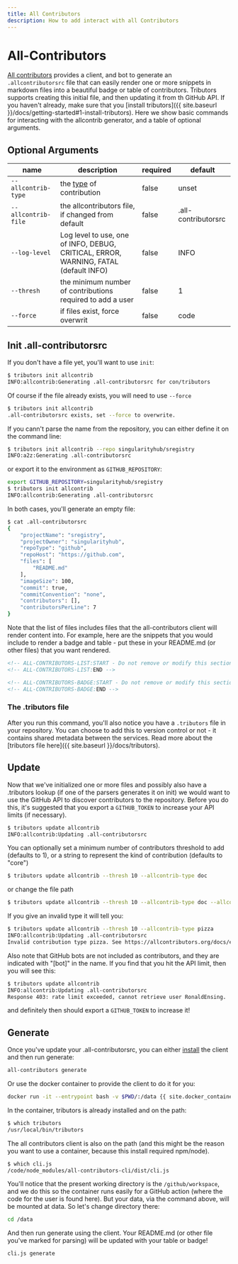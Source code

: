 ```yaml
---
title: All Contributors
description: How to add interact with all Contributors
---
```


# All-Contributors

[All contributors](https://allcontributors.org/docs/en/cli/installation) provides a client,
and bot to generate an `.allcontributorsrc` file that can easily render one or more snippets
in markdown files into a beautiful badge or table of contributors. Tributors
supports creating this initial file, and then updating it from th GitHub API.
If you haven't already, make sure that you [install tributors]({{ site.baseurl }}/docs/getting-started#1-install-tributors).
Here we show basic commands for interacting with the allcontrib generator, and a table of optional arguments.

## Optional Arguments

| name | description | required | default |
|------|-------------|----------|---------|
| `--allcontrib-type` | the [type](https://allcontributors.org/docs/en/emoji-key) of contribution | false | unset | 
| `--allcontrib-file` | the allcontributors file, if changed from default | false | .all-contributorsrc | 
| `--log-level` | Log level to use, one of INFO, DEBUG, CRITICAL, ERROR, WARNING, FATAL (default INFO) | false | INFO | 
| `--thresh` | the minimum number of contributions required to add a user | false | 1 | 
| `--force` | if files exist, force overwrit | false | code |

## Init .all-contributorsrc

If you don't have a file yet, you'll want to use `init`:

```bash
$ tributors init allcontrib 
INFO:allcontrib:Generating .all-contributorsrc for con/tributors
```

Of course if the file already exists, you will need to use `--force`

```bash
$ tributors init allcontrib 
.all-contributorsrc exists, set --force to overwrite.
```

If you cann't parse the name from the repository, you can either define it on
the command line:

```bash
$ tributors init allcontrib --repo singularityhub/sregistry
INFO:a2z:Generating .all-contributorsrc
```

or export it to the environment as `GITHUB_REPOSITORY`:

```bash
export GITHUB_REPOSITORY=singularityhub/sregistry
$ tributors init allcontrib
INFO:allcontrib:Generating .all-contributorsrc
```

In both cases, you'll generate an empty file:

```bash
$ cat .all-contributorsrc 
{
    "projectName": "sregistry",
    "projectOwner": "singularityhub",
    "repoType": "github",
    "repoHost": "https://github.com",
    "files": [
        "README.md"
    ],
    "imageSize": 100,
    "commit": true,
    "commitConvention": "none",
    "contributors": [],
    "contributorsPerLine": 7
}
```

Note that the list of files includes files that the all-contributors client
will render content into. For example, here are the snippets that you would
include to render a badge and table - put these in your README.md (or other
files) that you want rendered.

```markdown
<!-- ALL-CONTRIBUTORS-LIST:START - Do not remove or modify this section -->
<!-- ALL-CONTRIBUTORS-LIST:END -->

<!-- ALL-CONTRIBUTORS-BADGE:START - Do not remove or modify this section -->
<!-- ALL-CONTRIBUTORS-BADGE:END -->
```

### The .tributors file

After you run this command, you'll also notice you have a `.tributors` file
in your repository. You can choose to add this to version control or not - it contains
shared metadata between the services. Read more about the [tributors file here]({{ site.baseurl }}/docs/tributors).

## Update

Now that we've initialized one or more files and possibly also have a .tributors
lookup (if one of the parsers generates it on init) we would want to use
the GitHub API to discover contributors to the repository. Before you do this,
it's suggested that you export a `GITHUB_TOKEN` to increase your API limits (if necessary).

```bash
$ tributors update allcontrib
INFO:allcontrib:Updating .all-contributorsrc
```

You can optionally set a minimum number of contributors threshold to add (defaults to 1), or
a string to represent the kind of contribution (defaults to "core")

```bash
$ tributors update allcontrib --thresh 10 --allcontrib-type doc
```

or change the file path

```bash
$ tributors update allcontrib --thresh 10 --allcontrib-type doc --allcontrib-file subfolder/.all-contributorsrc
```

If you give an invalid type it will tell you:

```bash
$ tributors update allcontrib --thresh 10 --allcontrib-type pizza
INFO:allcontrib:Updating .all-contributorsrc
Invalid contribution type pizza. See https://allcontributors.org/docs/en/emoji-key for types.
```

Also note that GitHub bots are not included as contributors, and they are indicated with
"[bot]" in the name. If you find that you hit the API limit, then you will see this:

```bash
$ tributors update allcontrib
INFO:allcontrib:Updating .all-contributorsrc
Response 403: rate limit exceeded, cannot retrieve user RonaldEnsing.
```

and definitely then should export a `GITHUB_TOKEN` to increase it!

## Generate 

Once you've update your .all-contributorsrc, you can either [install](https://allcontributors.org/docs/en/cli/overview) the
client and then run generate:

```bash
all-contributors generate
```

Or use the docker container to provide the client to do it for you:

```bash
docker run -it --entrypoint bash -v $PWD/:/data {{ site.docker_container }}
```

In the container, tributors is already installed and on the path:

```bash
$ which tributors
/usr/local/bin/tributors
```

The all contributors client is also on the path (and this might be
the reason you want to use a container, because this install required npm/node).

```bash
$ which cli.js
/code/node_modules/all-contributors-cli/dist/cli.js
```

You'll notice that the present working directory is the `/github/workspace`,
and we do this so the container runs easily for a GitHub action (where the 
code for the user is found here). But your data, via the command above,
will be mounted at data. So let's change directory there:

```bash
cd /data
```

And then run generate using the client. Your README.md (or other file you've
marked for parsing) will be updated with your table or badge!

```bash
cli.js generate
```
